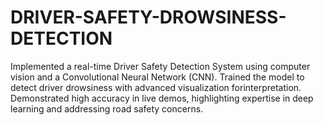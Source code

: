 # DRIVER-SAFETY-DROWSINESS-DETECTION
Implemented a real-time Driver Safety Detection System using computer vision and a Convolutional Neural Network (CNN). Trained the model to detect driver drowsiness with advanced visualization forinterpretation. Demonstrated high accuracy in live demos, highlighting expertise in deep learning and addressing road safety concerns.

